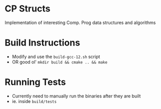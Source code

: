 # CP Structs
Implementation of interesting Comp. Prog data structures and algorithms

# Build Instructions
- Modify and use the `build-gcc-12.sh` script 
- OR good ol' `mkdir build && cmake .. && make`

# Running Tests
- Currently need to manually run the binaries after they are built
- ie. inside `build/tests`
